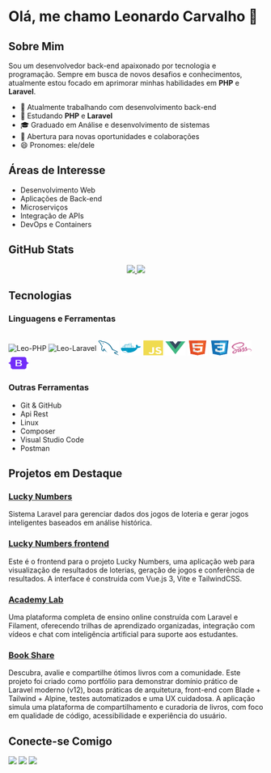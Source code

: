 # Olá, me chamo Leonardo Carvalho 👋

## Sobre Mim

Sou um desenvolvedor back-end apaixonado por tecnologia e programação. Sempre em busca de novos desafios e conhecimentos, atualmente estou focado em aprimorar minhas habilidades em **PHP** e **Laravel**.

- 🔭 Atualmente trabalhando com desenvolvimento back-end
- 🌱 Estudando **PHP** e **Laravel**
- 🎓 Graduado em Análise e desenvolvimento de sistemas
- 💼 Abertura para novas oportunidades e colaborações
- 😄 Pronomes: ele/dele

## Áreas de Interesse

- Desenvolvimento Web
- Aplicações de Back-end
- Microserviços
- Integração de APIs
- DevOps e Containers

## GitHub Stats

<div align="center">
  <a href="https://github.com/mercesleonardo">
    <img height="180em" src="https://github-readme-stats.vercel.app/api?username=mercesleonardo&show_icons=true&theme=dracula&include_all_commits=true&count_private=true"/>
    <img height="180em" src="https://github-readme-stats.vercel.app/api/top-langs/?username=mercesleonardo&layout=compact&langs_count=7&theme=dracula"/>
  </a>
</div>

## Tecnologias

### Linguagens e Ferramentas

<div style="display: inline_block"><br>
  <img align="center" alt="Leo-PHP" height="30" width="40" src="https://www.vectorlogo.zone/logos/php/php-icon.svg">
  <img align="center" alt="Leo-Laravel" height="30" width="40" src="https://www.vectorlogo.zone/logos/laravel/laravel-icon.svg">
  <img align="center" alt="Leo-MySQL" height="30" width="40" src="https://raw.githubusercontent.com/devicons/devicon/master/icons/mysql/mysql-original.svg">
  <img align="center" alt="Leo-Docker" height="30" width="40" src="https://raw.githubusercontent.com/devicons/devicon/master/icons/docker/docker-plain.svg">
  <img align="center" alt="Leo-Js" height="30" width="40" src="https://raw.githubusercontent.com/devicons/devicon/master/icons/javascript/javascript-plain.svg">
  <img align="center" alt="Leo-Vue" height="30" width="40" src="https://raw.githubusercontent.com/devicons/devicon/master/icons/vuejs/vuejs-original.svg">
  <img align="center" alt="Leo-HTML" height="30" width="40" src="https://raw.githubusercontent.com/devicons/devicon/master/icons/html5/html5-original.svg">
  <img align="center" alt="Leo-CSS" height="30" width="40" src="https://raw.githubusercontent.com/devicons/devicon/master/icons/css3/css3-original.svg">
  <img align="center" alt="Leo-Sass" height="30" width="40" src="https://raw.githubusercontent.com/devicons/devicon/master/icons/sass/sass-original.svg">
  <img align="center" alt="Leo-Bootstrap" height="30" width="40" src="https://raw.githubusercontent.com/devicons/devicon/master/icons/bootstrap/bootstrap-plain.svg">
</div>

### Outras Ferramentas

- Git & GitHub
- Api Rest
- Linux
- Composer
- Visual Studio Code
- Postman

## Projetos em Destaque

### [Lucky Numbers](https://github.com/mercesleonardo/lucky-numbers)
Sistema Laravel para gerenciar dados dos jogos de loteria e gerar jogos inteligentes baseados em análise histórica.

### [Lucky Numbers frontend](https://github.com/mercesleonardo/lucky-numbers-frontend)
Este é o frontend para o projeto Lucky Numbers, uma aplicação web para visualização de resultados de loterias, geração de jogos e conferência de resultados. A interface é construída com Vue.js 3, Vite e TailwindCSS.

### [Academy Lab](https://github.com/mercesleonardo/academy-lab)
Uma plataforma completa de ensino online construída com Laravel e Filament, oferecendo trilhas de aprendizado organizadas, integração com vídeos e chat com inteligência artificial para suporte aos estudantes.

### [Book Share](https://github.com/mercesleonardo/book-share)
Descubra, avalie e compartilhe ótimos livros com a comunidade. Este projeto foi criado como portfólio para demonstrar domínio prático de Laravel moderno (v12), boas práticas de arquitetura, front-end com Blade + Tailwind + Alpine, testes automatizados e uma UX cuidadosa. A aplicação simula uma plataforma de compartilhamento e curadoria de livros, com foco em qualidade de código, acessibilidade e experiência do usuário.

## Conecte-se Comigo

<div> 
  <a href="https://instagram.com/mercesleonardo" target="_blank"><img src="https://img.shields.io/badge/-Instagram-%23E4405F?style=for-the-badge&logo=instagram&logoColor=white" target="_blank"></a>
  <a href="mailto:leonardokarvalho@gmail.com"><img src="https://img.shields.io/badge/-Gmail-%23333?style=for-the-badge&logo=gmail&logoColor=white" target="_blank"></a>
  <a href="https://www.linkedin.com/in/leonardo-carvalho-530822213/" target="_blank"><img src="https://img.shields.io/badge/-LinkedIn-%230077B5?style=for-the-badge&logo=linkedin&logoColor=white" target="_blank"></a>
</div>
